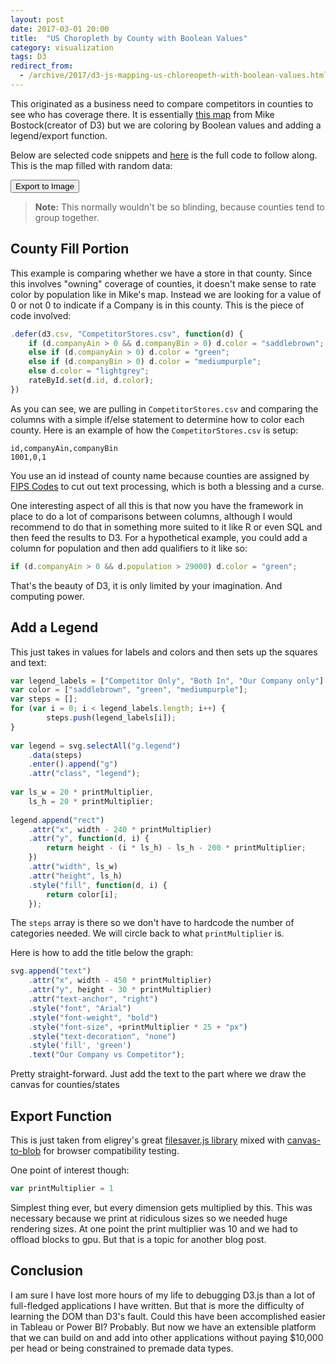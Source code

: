 ```yaml
---
layout: post
date: 2017-03-01 20:00
title:  "US Choropleth by County with Boolean Values"
category: visualization
tags: D3
redirect_from:
  - /archive/2017/d3-js-mapping-us-chloreopeth-with-boolean-values.html
---
```


This originated as a business need to compare competitors in counties to see who has coverage there. It is essentially [this map](https://bl.ocks.org/mbostock/4060606) from Mike Bostock(creator of D3) but we are coloring by Boolean values and adding a legend/export function.

Below are selected code snippets and [here](https://gist.github.com/graysonkent/d26150fbb0e0bde1db1920fe5e21a8a9) is the full code to follow along. This is the map filled with random data:

<div><button id='saveButton'>Export to Image</button></div>
<div class="chart">
<script>

			var printMultiplier = 1
			var width = 960 * printMultiplier, // 1280 or 3840 or 920
				height = 680 * printMultiplier; //720 or 2160 or 680
			var rateById = d3.map();
			var projection = d3.geo.albersUsa()
				.scale(1120 * printMultiplier) //1320 or 3960
				.translate([width / 2.3, height / 2.2]);
			var path = d3.geo.path()
				.projection(projection);
			var svg = d3.select(".chart").append("svg")
				.attr("width", width)
				.attr("height", height);
			queue()
				.defer(d3.json, "https://gist.githubusercontent.com/mbostock/4090846/raw/d534aba169207548a8a3d670c9c2cc719ff05c47/us.json")
				.defer(d3.csv, "/datasets/CompetitorStores.csv", function(d) {
					if (d.companyAin > 0 && d.companyBin > 0) d.color = "saddlebrown";
					else if (d.companyAin > 0) d.color = "green";
					else if (d.companyBin > 0) d.color = "mediumpurple";
					else d.color = "lightgrey";
					rateById.set(d.id, d.color);
				})
				.await(ready);

			function ready(error, us) {
				if (error) throw error;
				svg.append("g")
					.attr("class", "counties")
					.selectAll("path")
					.data(topojson.feature(us, us.objects.counties).features)
					.enter().append("path")
					.attr("fill", function(d) {
						return rateById.get(d.id);
					})
					.attr("d", path);
				svg.append("path")
					.datum(topojson.mesh(us, us.objects.states, function(a, b) {
						return a !== b;
					}))
					.attr("class", "states")
					.attr("d", path);

				svg.append("text")
					.attr("x", width - 450 * printMultiplier)
					.attr("y", height - 30 * printMultiplier)
					.attr("text-anchor", "right")
					.style("font", "Arial")
					.style("font-weight", "bold")
					.style("font-size", +printMultiplier * 25 + "px")
					.style("text-decoration", "none")
					.style('fill', 'green')
					.text("Our Company vs Competitor");
			}

		
			var legend_labels = ["Competitor Only", "Both In", "Our Company only"]
			var color = ["saddlebrown", "green", "mediumpurple"];
			var steps = [];
			for (var i = 0; i < legend_labels.length; i++) {
					steps.push(legend_labels[i]);
			}					

			var legend = svg.selectAll("g.legend")
				.data(steps)
				.enter().append("g")
				.attr("class", "legend");

			var ls_w = 20 * printMultiplier,
				ls_h = 20 * printMultiplier;

			legend.append("rect")
				.attr("x", width - 240 * printMultiplier)
				.attr("y", function(d, i) {
					return height - (i * ls_h) - ls_h - 200 * printMultiplier;
				})
				.attr("width", ls_w)
				.attr("height", ls_h)
				.style("fill", function(d, i) {
					return color[i];
				});

			legend.append("text")
				.attr("x", width - 210 * printMultiplier)
				.attr("y", function(d, i) {
					return height - (i * ls_h) - ls_h - 185 * printMultiplier;
				})
				.text(function(d, i) {
					return legend_labels[i];
				})
				.style("font-size", +printMultiplier * 12 + "px")
				.style("font", "stacker-bold")
				.style('fill', '#08306b');


			d3.select(self.frameElement).style("height", height + "px");
			// Set-up the export button
			d3.select('#saveButton').on('click', function() {
				var svgString = getSVGString(svg.node());
				svgString2Image(svgString, 2 * width, 2 * height, 'png', save); // passes Blob and filesize String to the callback

				function save(dataBlob, filesize) {
					saveAs(dataBlob, 'VisExport.png'); // FileSaver.js function
				}
			});

			// Below are the function that handle actual exporting:
			// getSVGString (svgNode ) and svgString2Image( svgString, width, height, format, callback )
			function getSVGString(svgNode) {
				svgNode.setAttribute('xlink', 'http://www.w3.org/1999/xlink');
				var cssStyleText = getCSSStyles(svgNode);
				appendCSS(cssStyleText, svgNode)

				var serializer = new XMLSerializer();
				var svgString = serializer.serializeToString(svgNode);
				svgString = svgString.replace(/(\w+)?:?xlink=/g, 'xmlns:xlink=') // Fix root xlink without namespace
				svgString = svgString.replace(/NS\d+:href/g, 'xlink:href') // Safari NS namespace fix

				return svgString;

				function getCSSStyles(parentElement) {
					var selectorTextArr = [];

					// Add Parent element Id and Classes to the list
					selectorTextArr.push('#' + parentElement.id);
					for (var c = 0; c < parentElement.classList.length; c++)
						if (!contains('.' + parentElement.classList[c], selectorTextArr))
							selectorTextArr.push('.' + parentElement.classList[c]);

					// Add Children element Ids and Classes to the list
					var nodes = parentElement.getElementsByTagName("*");
					for (var i = 0; i < nodes.length; i++) {
						var id = nodes[i].id;
						if (!contains('#' + id, selectorTextArr))
							selectorTextArr.push('#' + id);

						var classes = nodes[i].classList;
						for (var c = 0; c < classes.length; c++)
							if (!contains('.' + classes[c], selectorTextArr))
								selectorTextArr.push('.' + classes[c]);
					}

					// Extract CSS Rules
					var extractedCSSText = "";
					for (var i = 0; i < document.styleSheets.length; i++) {
						var s = document.styleSheets[i];

						try {
							if (!s.cssRules) continue;
						} catch (e) {
							if (e.name !== 'SecurityError') throw e; // for Firefox
							continue;
						}

						var cssRules = s.cssRules;
						for (var r = 0; r < cssRules.length; r++) {
							if (contains(cssRules[r].selectorText, selectorTextArr))
								extractedCSSText += cssRules[r].cssText;
						}
					}


					return extractedCSSText

					function contains(str, arr) {
						return arr.indexOf(str) === -1 ? false : true;
					}

				}

				function appendCSS(cssText, element) {
					var styleElement = document.createElement("style");
					styleElement.setAttribute("type", "text/css");
					styleElement.innerHTML = cssText;
					var refNode = element.hasChildNodes() ? element.children[0] : null;
					element.insertBefore(styleElement, refNode);
				}
			}


			function svgString2Image(svgString, width, height, format, callback) {
				var format = format ? format : 'png';

				var imgsrc = 'data:image/svg+xml;base64,' + btoa(unescape(encodeURIComponent(svgString))); // Convert SVG string to dataurl

				var canvas = document.createElement("canvas");
				var context = canvas.getContext("2d");

				canvas.width = width;
				canvas.height = height;

				var image = new Image;
				image.onload = function() {
					context.clearRect(0, 0, width, height);
					context.drawImage(image, 0, 0, width, height);

					canvas.toBlob(function(blob) {
						var filesize = Math.round(blob.length / 1024) + ' KB';
						if (callback) callback(blob, filesize);
					});


				};

				image.src = imgsrc;
			}
</script>
</div>


> **Note:** This normally wouldn't be so blinding, because counties tend to group together.

County Fill Portion
-------------------
This example is comparing whether we have a store in that county. Since this involves "owning" coverage of counties, it doesn't make sense to rate color by population like in Mike's map. Instead we are looking for a value of 0 or not 0 to indicate if a Company is in this county. This is the piece of code involved:

```js
.defer(d3.csv, "CompetitorStores.csv", function(d) {
    if (d.companyAin > 0 && d.companyBin > 0) d.color = "saddlebrown";
    else if (d.companyAin > 0) d.color = "green";
    else if (d.companyBin > 0) d.color = "mediumpurple";
    else d.color = "lightgrey";
    rateById.set(d.id, d.color);
})
```
As you can see, we are pulling in `CompetitorStores.csv` and comparing the columns with a simple if/else statement to determine how to color each county. Here is an example of how the `CompetitorStores.csv` is setup:


    id,companyAin,companyBin
    1001,0,1

You use an id instead of county name because counties are assigned by [FIPS Codes](https://www.census.gov/geo/reference/codes/cou.html) to cut out text processing, which is both a blessing and a curse.

One interesting aspect of all this is that now you have the framework in place to do a lot of comparisons between columns, although I would recommend to do that in something more suited to it like R or even SQL and then feed the results to D3. For a hypothetical example, you could add a column for population and then add qualifiers to it like so:

```JavaScript
if (d.companyAin > 0 && d.population > 29000) d.color = "green";
```

That's the beauty of D3, it is only limited by your imagination. And computing power.

Add a Legend
------------
This just takes in values for labels and colors and then sets up the squares and text:

```js
var legend_labels = ["Competitor Only", "Both In", "Our Company only"]
var color = ["saddlebrown", "green", "mediumpurple"];
var steps = [];
for (var i = 0; i < legend_labels.length; i++) {
        steps.push(legend_labels[i]);
}                  
 
var legend = svg.selectAll("g.legend")
    .data(steps)
    .enter().append("g")
    .attr("class", "legend");
 
var ls_w = 20 * printMultiplier,
    ls_h = 20 * printMultiplier;
 
legend.append("rect")
    .attr("x", width - 240 * printMultiplier)
    .attr("y", function(d, i) {
        return height - (i * ls_h) - ls_h - 200 * printMultiplier;
    })
    .attr("width", ls_w)
    .attr("height", ls_h)
    .style("fill", function(d, i) {
        return color[i];
    });
```
The `steps` array is there so we don't have to hardcode the number of categories needed. We will circle back to what `printMultiplier` is.

Here is how to add the title below the graph:

```js
svg.append("text")
    .attr("x", width - 450 * printMultiplier)
    .attr("y", height - 30 * printMultiplier)
    .attr("text-anchor", "right")
    .style("font", "Arial")
    .style("font-weight", "bold")
    .style("font-size", +printMultiplier * 25 + "px")
    .style("text-decoration", "none")
    .style('fill', 'green')
    .text("Our Company vs Competitor");
```
Pretty straight-forward. Just add the text to the part where we draw the canvas for counties/states

Export Function
---------------
This is just taken from eligrey's great [filesaver.js library](https://github.com/eligrey/FileSaver.js/) mixed with [canvas-to-blob](https://github.com/blueimp/JavaScript-Canvas-to-Blob) for browser compatibility testing.

One point of interest though:

```js
var printMultiplier = 1
```
Simplest thing ever, but every dimension gets multiplied by this. This was necessary because we print at ridiculous sizes so we needed huge rendering sizes. At one point the print multiplier was 10 and we had to offload blocks to gpu. But that is a topic for another blog post.


Conclusion
----------
I am sure I have lost more hours of my life to debugging D3.js than a lot of full-fledged applications I have written. But that is more the difficulty of learning the DOM than D3's fault. Could this have been accomplished easier in Tableau or Power BI? Probably. But now we have an extensible platform that we can build on and add into other applications without paying $10,000 per head or being constrained to premade data types.


